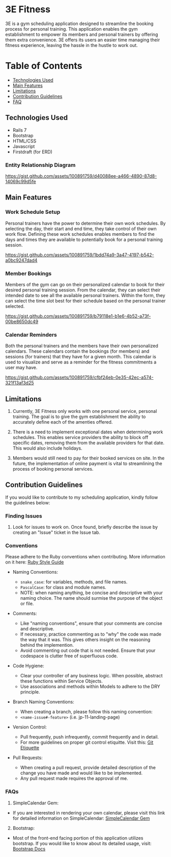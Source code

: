 # 3E Fitness
3E is a gym scheduling application designed to streamline the booking process for personal training. This application enables the gym establishment to empower its members and personal trainers by offering them extra convenience. 3E offers its users an easier time managing their fitness experience, leaving the hassle in the hustle to work out.

# Table of Contents
- [Technologies Used](#technologies-used)
- [Main Features](#main-features)
- [Limitations](#limitations)
- [Contribution Guidelines](#contribution-guidelines)
- [FAQ](#faqs)

## Technologies Used
- Rails 7
- Bootstrap
- HTML/CSS
- Javascript
- Firstdraft (for ERD)

### Entity Relationship Diagram
https://gist.github.com/assets/100891759/d40088ee-a466-4890-87d8-14069c99d5fe

## Main Features

### Work Schedule Setup
Personal trainers have the power to determine their own work schedules. By selecting the day, their start and end time, they take control of their own work flow. Defining these work schedules enables members to find the days and times they are available to potentially book for a personal training session. 

https://gist.github.com/assets/100891759/1bdd74a9-3a47-4197-b542-a0bc9247dad4

### Member Bookings
Members of the gym can go on their personalized calendar to book for their desired personal training session. From the calendar, they can select their intended date to see all the available personal trainers. Within the form, they can select the time slot best for their schedule based on the personal trainer selected. 

https://gist.github.com/assets/100891759/b79118e1-b1e6-4b52-a73f-00be8650dc49

### Calendar Reminders
Both the personal trainers and the members have their own personalized calendars. These calendars contain the bookings (for members) and sessions (for trainers) that they have for a given month. This calendar is used to visualize and serve as a reminder for the fitness commitments a user may have. 

https://gist.github.com/assets/100891759/cfbf24eb-0e35-42ec-a574-321f13af3d25

## Limitations
1. Currently, 3E Fitness only works with one personal service, personal training. The goal is to give the gym establishment the ability to accurately define each of the amenties offered.

2. There is a need to implement exceptional dates when determining work schedules. This enables service providers the ability to block off specific dates, removing them from the available providers for that date. This would also include holidays.

3. Members would still need to pay for their booked services on site. In the future, the implementation of online payment is vital to streamlining the process of booking personal services. 

## Contribution Guidelines
If you would like to contribute to my scheduling application, kindly follow the guidelines below:

### Finding Issues
1. Look for issues to work on. Once found, briefly describe the issue by creating an "Issue" ticket in the Issue tab. 

### Conventions 
Please adhere to the Ruby conventions when contributing. More information on it here: [Ruby Style Guide](https://github.com/rubocop/ruby-style-guide)

  - Naming Conventions:
    - ```snake_case```: for variables, methods, and file names.
    - ```PascalCase```: for class and module names. 
    - NOTE: when naming anything, be concise and descriptive with your naming choice. The name should surmise the purpose of the object or file. 

  - Comments:
    - Like "naming conventions", ensure that your comments are concise and descriptive. 
    - If necessary, practice commenting as to "why" the code was made the way that it was. This gives others insight on the reasoning behind the implemention. 
    - Avoid commenting out code that is not needed. Ensure that your codespace is clutter free of superfluous code. 

  - Code Hygiene: 
    - Clear your controller of any business logic. When possible, abstract these functions within Service Objects. 
    - Use associations and methods within Models to adhere to the DRY principle. 

  - Branch Naming Conventions:
    - When creating a branch, please follow this naming convention:
    - ```<name-issue#-feature>``` (i.e. jp-11-landing-page)

  - Version Control:
    - Pull frequently, push infrequently, commit frequently and in detail.
    - For more guidelines on proper git control etiquitte. Visit this: [Git Etiquette](https://github.com/LeDuble/Git-Etiquette)

  - Pull Requests:
    - When creating a pull request, provide detailed description of the change you have made and would like to be implemented. 
    - Any pull request made requires the approval of me. 

### FAQs

1. SimpleCalendar Gem:
  - If you are interested in rendering your own calendar, please visit this link for detailed information on SimpleCalendar: [SimpleCalendar Gem](https://github.com/excid3/simple_calendar)

2. Bootstrap:
  - Most of the front-end facing portion of this application utilizes bootstrap. If you would like to know about its detailed usage, visit: [Bootstrap Docs](https://getbootstrap.com/docs/5.3/getting-started/introduction/)
